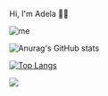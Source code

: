 Hi, I'm Adela 🐱‍💻

![me](https://fondosmil.com/fondo/26540.jpg)

![Anurag's GitHub stats](https://github-readme-stats.vercel.app/api?username=Adela015&show_icons=true&theme=radical)

[![Top Langs](https://github-readme-stats.vercel.app/api/top-langs/?username=Adela015&layout=compact)](https://github.com/Adela015/github-readme-stats)

<a href="https://github.com/Adela015/github-readme-stats">
  <img align="center" src="https://github-readme-stats.vercel.app/api?username=Adela015&show_icons=true&theme=radical" />
</a>
